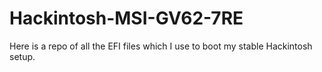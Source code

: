 # Hackintosh-MSI-GV62-7RE
Here is a repo of all the EFI files which I use to boot my stable Hackintosh setup.
